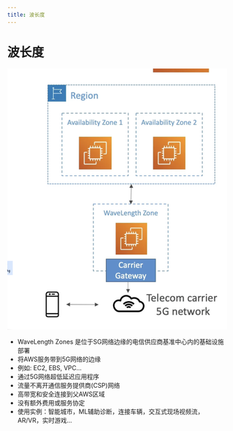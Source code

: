 ```yaml
---
title: 波长度
---
```


# 波长度

![WaveLength](./WaveLength.png)

- WaveLength Zones 是位于SG网络边缘的电信供应商基准中心内的基础设施部署
- 将AWS服务带到5G网络的边缘
- 例如: EC2, EBS, VPC...
- 通过5G网络超低延迟应用程序
- 流量不离开通信服务提供商(CSP)网络
- 高带宽和安全连接到父AWS区域
- 没有额外费用或服务协定
- 使用实例：智能城市，ML辅助诊断，连接车辆，交互式现场视频流，AR/VR，实时游戏...
